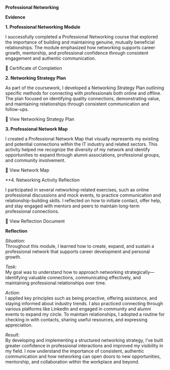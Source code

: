 **Professional Networking**  

**Evidence**  

**1. Professional Networking Module**  

I successfully completed a Professional Networking course that explored the importance of building and maintaining genuine, mutually beneficial relationships. The module emphasized how networking supports career growth, mentorship, and professional confidence through consistent engagement and authentic communication.  

📄 Certificate of Completion  

**2. Networking Strategy Plan**  

As part of the coursework, I developed a Networking Strategy Plan outlining specific methods for connecting with professionals both online and offline. The plan focused on identifying quality connections, demonstrating value, and maintaining relationships through consistent communication and follow-ups.  

📄 View Networking Strategy Plan  

**3. Professional Network Map**  

I created a Professional Network Map that visually represents my existing and potential connections within the IT industry and related sectors. This activity helped me recognize the diversity of my network and identify opportunities to expand through alumni associations, professional groups, and community involvement.  

📄 View Network Map  

**4. Networking Activity Reflection  

I participated in several networking-related exercises, such as online professional discussions and mock events, to practice communication and relationship-building skills. I reflected on how to initiate contact, offer help, and stay engaged with mentors and peers to maintain long-term professional connections.  

📄 View Reflection Document  

**Reflection**  

*Situation:*  
Throughout this module, I learned how to create, expand, and sustain a professional network that supports career development and personal growth.  

*Task:*  
My goal was to understand how to approach networking strategically—identifying valuable connections, communicating effectively, and maintaining professional relationships over time.  

*Action:*  
I applied key principles such as being proactive, offering assistance, and staying informed about industry trends. I also practiced connecting through various platforms like LinkedIn and engaged in community and alumni events to expand my circle. To maintain relationships, I adopted a routine for checking in with contacts, sharing useful resources, and expressing appreciation.  

*Result:*  
By developing and implementing a structured networking strategy, I’ve built greater confidence in professional interactions and improved my visibility in my field. I now understand the importance of consistent, authentic communication and how networking can open doors to new opportunities, mentorship, and collaboration within the workplace and beyond.  
